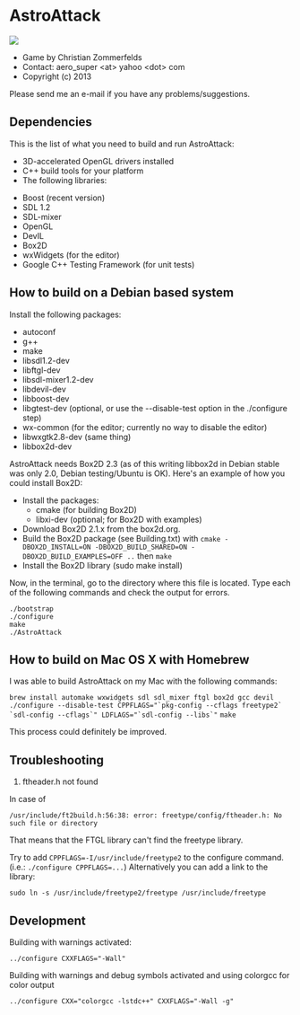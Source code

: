 AstroAttack
===========

![](https://raw.github.com/aero-z/astroattack/gh-pages/images/screenshot.jpg)

* Game by Christian Zommerfelds
* Contact: aero_super \<at\> yahoo \<dot\> com
* Copyright (c) 2013

Please send me an e-mail if you have any problems/suggestions.

Dependencies
------------

This is the list of what you need to build and run AstroAttack:
* 3D-accelerated OpenGL drivers installed
* C++ build tools for your platform
* The following libraries:
 - Boost (recent version)
 - SDL 1.2
 - SDL-mixer
 - OpenGL
 - DevIL
 - Box2D
 - wxWidgets (for the editor)
 - Google C++ Testing Framework (for unit tests)


How to build on a Debian based system
-------------------------------------

Install the following packages:
* autoconf
* g++
* make
* libsdl1.2-dev
* libftgl-dev
* libsdl-mixer1.2-dev
* libdevil-dev
* libboost-dev
* libgtest-dev (optional, or use the --disable-test option in the ./configure step)
* wx-common (for the editor; currently no way to disable the editor)
* libwxgtk2.8-dev (same thing)
* libbox2d-dev

AstroAttack needs Box2D 2.3 (as of this writing libbox2d in Debian stable was only 2.0, Debian testing/Ubuntu is OK).
Here's an example of how you could install Box2D:

- Install the packages:
  - cmake (for building Box2D)
  - libxi-dev (optional; for Box2D with examples)
- Download Box2D 2.1.x from the box2d.org.
- Build the Box2D package (see Building.txt) with `cmake -DBOX2D_INSTALL=ON -DBOX2D_BUILD_SHARED=ON -DBOX2D_BUILD_EXAMPLES=OFF ..` then `make`
- Install the Box2D library (sudo make install)

Now, in the terminal, go to the directory where this file is located.
Type each of the following commands and check the output for errors.

    ./bootstrap
    ./configure
    make
    ./AstroAttack


How to build on Mac OS X with Homebrew
--------------------------------------

I was able to build AstroAttack on my Mac with the following commands:

`brew install automake wxwidgets sdl sdl_mixer ftgl box2d gcc devil`
```./configure --disable-test CPPFLAGS="`pkg-config --cflags freetype2` `sdl-config --cflags`" LDFLAGS="`sdl-config --libs`"```
`make`

This process could definitely be improved.


Troubleshooting
---------------

1) ftheader.h not found

In case of

    /usr/include/ft2build.h:56:38: error: freetype/config/ftheader.h: No such file or directory
That means that the FTGL library can't find the freetype library.

Try to add `CPPFLAGS=-I/usr/include/freetype2` to the configure command.
(i.e.: `./configure CPPFLAGS=...`)
Alternatively you can add a link to the library:

    sudo ln -s /usr/include/freetype2/freetype /usr/include/freetype


Development
-----------

Building with warnings activated:

    ../configure CXXFLAGS="-Wall"

Building with warnings and debug symbols activated and using colorgcc for color output

    ../configure CXX="colorgcc -lstdc++" CXXFLAGS="-Wall -g"

